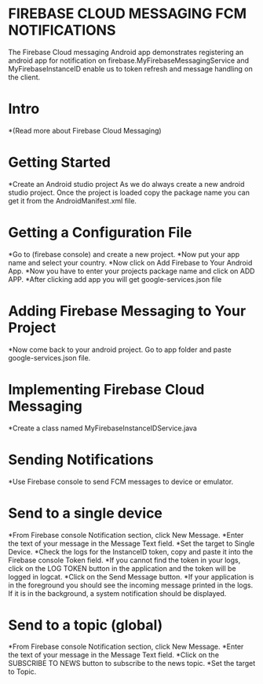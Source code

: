 # FIREBASE CLOUD MESSAGING FCM NOTIFICATIONS

The Firebase Cloud messaging Android app demonstrates registering an android app for notification on firebase.MyFirebaseMessagingService and MyFirebaseInstanceID enable us to token refresh and message handling on the client.

# Intro
*(Read more about Firebase Cloud Messaging)
# Getting Started
*Create an Android studio project
As we do always create a new android studio project. Once the project is loaded copy the package name you can get it from the AndroidManifest.xml file.
# Getting a Configuration File
*Go to (firebase console) and create a new project.
*Now put your app name and select your country.
*Now click on Add Firebase to Your Android App.
*Now you have to enter your projects package name and click on ADD APP.
*After clicking add app you will get google-services.json file
# Adding Firebase Messaging to Your Project
*Now come back to your android project. Go to app folder and paste google-services.json file.
# Implementing Firebase Cloud Messaging
*Create a class named  MyFirebaseInstanceIDService.java 
# Sending Notifications
*Use Firebase console to send FCM messages to device or emulator.
# Send to a single device
*From Firebase console Notification section, click New Message.
*Enter the text of your message in the Message Text field.
*Set the target to Single Device.
*Check the logs for the InstanceID token, copy and paste it into the Firebase console Token field.
*If you cannot find the token in your logs, click on the LOG TOKEN button in the application and the token will be logged in logcat.
*Click on the Send Message button.
*If your application is in the foreground you should see the incoming message printed in the logs. If it is in the background, a system notification should be displayed.
# Send to a topic (global)
*From Firebase console Notification section, click New Message.
*Enter the text of your message in the Message Text field.
*Click on the SUBSCRIBE TO NEWS button to subscribe to the news topic.
*Set the target to Topic.








